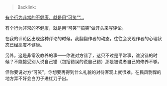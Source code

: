 > Backlink: 

[有个行为非常的不健康，就是用“可笑”“…](https://www.zhihu.com/pin/1426851756965408769)

有个行为非常的不健康，就是用“可笑”“搞笑”做开头来写评论。  
  
在我的评论区出现这种评论的时候，我翻翻作者的动态，往往会发现作者的心理状态已经高度不健康。  
  
另外，这是非常没教养的事——你说对方错了，这只不过是平常事，谁没错的时候？不能接受别人说自己错（包括错误的说自己错）那是被说者自己的修养不够。  
  
但你要说对方“可笑”，你想要再得到什么礼貌的对待客观上就很难。在民风剽悍的地方弄不好会白刀子进红刀子出。  